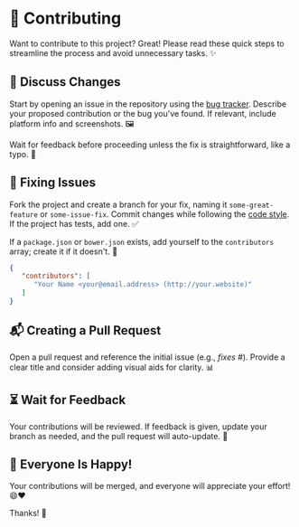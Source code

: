 # 🌟 Contributing

Want to contribute to this project? Great! Please read these quick steps to streamline the process and avoid unnecessary tasks. ✨

## 💬 Discuss Changes
Start by opening an issue in the repository using the [bug tracker][1]. Describe your proposed contribution or the bug you've found. If relevant, include platform info and screenshots. 🖼️

Wait for feedback before proceeding unless the fix is straightforward, like a typo. 📝

## 🔧 Fixing Issues

Fork the project and create a branch for your fix, naming it `some-great-feature` or `some-issue-fix`. Commit changes while following the [code style][2]. If the project has tests, add one. ✅

If a `package.json` or `bower.json` exists, add yourself to the `contributors` array; create it if it doesn't. 🙌

```json
{
   "contributors": [
      "Your Name <your@email.address> (http://your.website)"
   ]
}
```

## 📬 Creating a Pull Request
Open a pull request and reference the initial issue (e.g., *fixes #<your-issue-number>*). Provide a clear title and consider adding visual aids for clarity. 📊

## ⏳ Wait for Feedback
Your contributions will be reviewed. If feedback is given, update your branch as needed, and the pull request will auto-update. 🔄

## 🎉 Everyone Is Happy!
Your contributions will be merged, and everyone will appreciate your effort! 😄❤️

Thanks! 🤩

[1]: /issues
[2]: https://github.com/IonicaBizau/code-style